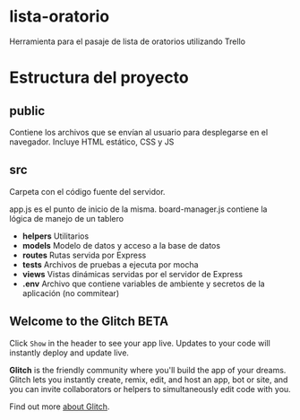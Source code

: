 # lista-oratorio
Herramienta para el pasaje de lista de oratorios utilizando Trello

# Estructura del proyecto

## public
Contiene los archivos que se envían al usuario para desplegarse en el navegador. Incluye HTML estático, CSS y JS

## src
Carpeta con el código fuente del servidor. 

app.js es el punto de inicio de la misma. 
board-manager.js contiene la lógica de manejo de un tablero

- **helpers** Utilitarios 
- **models** Modelo de datos y acceso a la base de datos
- **routes** Rutas servida por Express
- **tests** Archivos de pruebas a ejecuta por mocha
- **views** Vistas dinámicas servidas por el servidor de Express
- **.env** Archivo que contiene variables de ambiente y secretos de la aplicación (no commitear)

## Welcome to the Glitch BETA

Click `Show` in the header to see your app live. Updates to your code will instantly deploy and update live.

**Glitch** is the friendly community where you'll build the app of your dreams. Glitch lets you instantly create, remix, edit, and host an app, bot or site, and you can invite collaborators or helpers to simultaneously edit code with you.

Find out more [about Glitch](https://glitch.com/about).